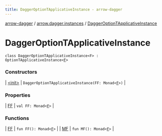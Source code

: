 ```yaml
---
title: DaggerOptionTApplicativeInstance - arrow-dagger
---
```


[arrow-dagger](../../index.html) / [arrow.dagger.instances](../index.html) / [DaggerOptionTApplicativeInstance](./index.html)

# DaggerOptionTApplicativeInstance

`class DaggerOptionTApplicativeInstance<F> : OptionTApplicativeInstance<`[`F`](index.html#F)`>`

### Constructors

| [&lt;init&gt;](-init-.html) | `DaggerOptionTApplicativeInstance(FF: Monad<`[`F`](index.html#F)`>)` |

### Properties

| [FF](-f-f.html) | `val FF: Monad<`[`F`](index.html#F)`>` |

### Functions

| [FF](-f-f.html) | `fun FF(): Monad<`[`F`](index.html#F)`>` |
| [MF](-m-f.html) | `fun MF(): Monad<`[`F`](index.html#F)`>` |

